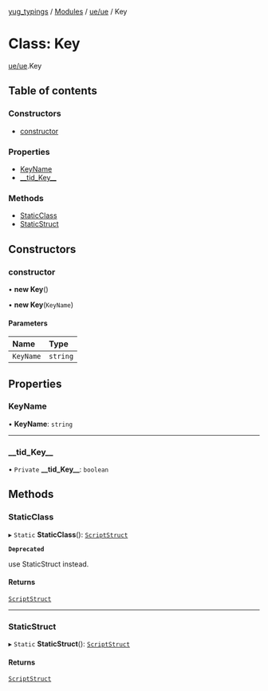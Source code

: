 [yug_typings](../README.md) / [Modules](../modules.md) / [ue/ue](../modules/ue_ue.md) / Key

# Class: Key

[ue/ue](../modules/ue_ue.md).Key

## Table of contents

### Constructors

- [constructor](ue_ue.Key.md#constructor)

### Properties

- [KeyName](ue_ue.Key.md#keyname)
- [\_\_tid\_Key\_\_](ue_ue.Key.md#__tid_key__)

### Methods

- [StaticClass](ue_ue.Key.md#staticclass)
- [StaticStruct](ue_ue.Key.md#staticstruct)

## Constructors

### constructor

• **new Key**()

• **new Key**(`KeyName`)

#### Parameters

| Name | Type |
| :------ | :------ |
| `KeyName` | `string` |

## Properties

### KeyName

• **KeyName**: `string`

___

### \_\_tid\_Key\_\_

• `Private` **\_\_tid\_Key\_\_**: `boolean`

## Methods

### StaticClass

▸ `Static` **StaticClass**(): [`ScriptStruct`](ue_ue.ScriptStruct.md)

**`Deprecated`**

use StaticStruct instead.

#### Returns

[`ScriptStruct`](ue_ue.ScriptStruct.md)

___

### StaticStruct

▸ `Static` **StaticStruct**(): [`ScriptStruct`](ue_ue.ScriptStruct.md)

#### Returns

[`ScriptStruct`](ue_ue.ScriptStruct.md)
